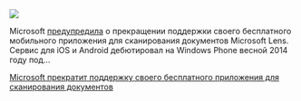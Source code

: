 <!--2025-08-09 07:54:07-->
<div class="yb">
  <div class="rss habr"><img src="https://habrastorage.org/webt/et/mq/gh/etmqghjpwz79h4xybvto_gwm4km.jpeg" /><p>Microsoft <a href="https://www.bleepingcomputer.com/news/microsoft/microsoft-will-kill-the-microsoft-lens-pdf-scanner-app-for-ios-android-in-september/" rel="noopener noreferrer nofollow">предупредила</a> о прекращении поддержки своего бесплатного мобильного приложения для сканирования документов Microsoft Lens. Сервис для iOS и Android дебютировал на Windows Phone весной 2014 году под... <p class="titl"><a href="https://habr.com/ru/news/935580/?utm_source=habrahabr&utm_medium=rss&utm_campaign=935580">Microsoft прекратит поддержку своего бесплатного приложения для сканирования документов</a></p></div>
</div>
